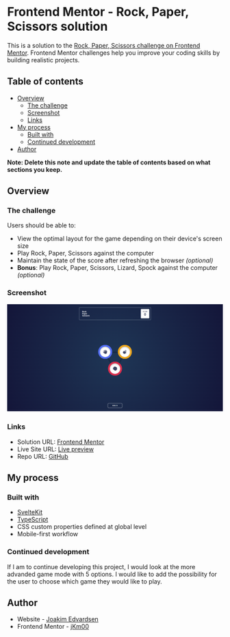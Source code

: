 # Frontend Mentor - Rock, Paper, Scissors solution

This is a solution to the [Rock, Paper, Scissors challenge on Frontend Mentor](https://www.frontendmentor.io/challenges/rock-paper-scissors-game-pTgwgvgH). Frontend Mentor challenges help you improve your coding skills by building realistic projects.

## Table of contents

- [Overview](#overview)
  - [The challenge](#the-challenge)
  - [Screenshot](#screenshot)
  - [Links](#links)
- [My process](#my-process)
  - [Built with](#built-with)
  - [Continued development](#continued-development)
- [Author](#author)

**Note: Delete this note and update the table of contents based on what sections you keep.**

## Overview

### The challenge

Users should be able to:

- View the optimal layout for the game depending on their device's screen size
- Play Rock, Paper, Scissors against the computer
- Maintain the state of the score after refreshing the browser _(optional)_
- **Bonus**: Play Rock, Paper, Scissors, Lizard, Spock against the computer _(optional)_

### Screenshot

![](./docs/images/solution-screenshot.PNG)

### Links

- Solution URL: [Frontend Mentor](https://www.frontendmentor.io/challenges/rock-paper-scissors-game-pTgwgvgH/hub)
- Live Site URL: [Live preview](https://bucolic-belekoy-c3d586.netlify.app/)
- Repo URL: [GitHub](https://github.com/jKm00/frontend-mentor/tree/rock-paper-scissors)

## My process

### Built with

- [SvelteKit](https://kit.svelte.dev/)
- [TypeScript](https://www.typescriptlang.org/)
- CSS custom properties defined at global level
- Mobile-first workflow

### Continued development

If I am to continue developing this project, I would look at the more advanded game mode with 5 options. I would like to add the possibility for the user to choose which game they would like to play.

## Author

- Website - [Joakim Edvardsen](https://edvardsen.dev/)
- Frontend Mentor - [jKm00](https://www.frontendmentor.io/profile/jKm00)

